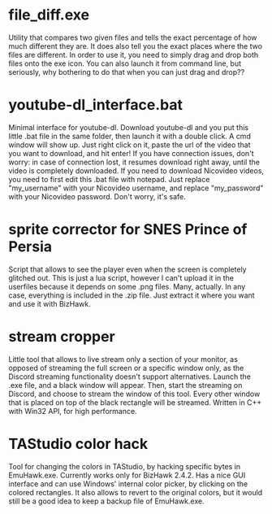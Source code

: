 # file_diff.exe
Utility that compares two given files and tells the exact percentage of how much different they are. It does also tell you the exact places where the two files are different.
In order to use it, you need to simply drag and drop both files onto the exe icon. You can also launch it from command line, but seriously, why bothering to do that when you can just drag and drop??

# youtube-dl_interface.bat
Minimal interface for youtube-dl. Download youtube-dl and you put this little .bat file in the same folder, then launch it with a double click. A cmd window will show up. Just right click on it, paste the url of the video that you want to download, and hit enter!
If you have connection issues, don't worry: in case of connection lost, it resumes download right away, until the video is completely downloaded.
If you need to download Nicovideo videos, you need to first edit this .bat file with notepad. Just replace "my_username" with your Nicovideo username, and replace "my_password" with your Nicovideo password. Don't worry, it's safe.

# sprite corrector for SNES Prince of Persia
Script that allows to see the player even when the screen is completely glitched out.
This is just a lua script, however I can't upload it in the userfiles because it depends on some .png files. Many, actually. In any case, everything is included in the .zip file. Just extract it where you want and use it with BizHawk.

# stream cropper
Little tool that allows to live stream only a section of your monitor, as opposed of streaming the full screen or a specific window only, as the Discord streaming functionality doesn't support alternatives. Launch the .exe file, and a black window will appear. Then, start the streaming on Discord, and choose to stream the window of this tool. Every other window that is placed on top of the black rectangle will be streamed. Written in C++ with Win32 API, for high performance.

# TAStudio color hack
Tool for changing the colors in TAStudio, by hacking specific bytes in EmuHawk.exe. Currently works only for BizHawk 2.4.2.
Has a nice GUI interface and can use Windows' internal color picker, by clicking on the colored rectangles.
It also allows to revert to the original colors, but it would still be a good idea to keep a backup file of EmuHawk.exe.
